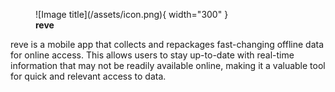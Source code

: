 <figure markdown>
  ![Image title](/assets/icon.png){ width="300" }
  <figcaption><b>reve</b></figcaption>
</figure>

reve is a mobile app that collects and repackages fast-changing offline data for online access. This allows users to stay up-to-date with real-time information that may not be readily available online, making it a valuable tool for quick and relevant access to data.